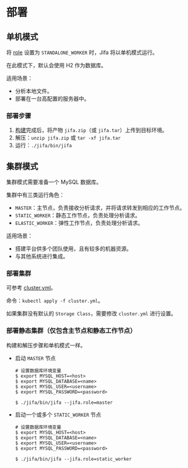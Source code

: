 # 部署

## 单机模式

将 [role](./configuration#role) 设置为 `STANDALONE_WORKER` 时，Jifa 将以单机模式运行。

在此模式下，默认会使用 H2 作为数据库。

适用场景：

- 分析本地文件。
- 部署在一台高配置的服务器中。

### 部署步骤

1. [构建](./getting-started#构建)完成后，将产物 `jifa.zip`（或 `jifa.tar`）上传到目标环境。
2. 解压：`unzip jifa.zip` 或 `tar -xf jifa.tar`
3. 运行：`./jifa/bin/jifa`

## 集群模式

集群模式需要准备一个 MySQL 数据库。

集群中有三类运行角色：

- `MASTER`：主节点，负责接收分析请求，并将请求转发到相应的工作节点。
- `STATIC_WORKER`：静态工作节点，负责处理分析请求。
- `ELASTIC_WORKER`：弹性工作节点，负责处理分析请求。

适用场景：

- 搭建平台供多个团队使用，且有较多的机器资源。
- 与其他系统进行集成。

### 部署集群

可参考 [cluster.yml](https://github.com/eclipse/jifa/blob/main/cluster.yml)。

命令：`kubectl apply -f cluster.yml`。

如果集群没有默认的 `Storage Class`，需要修改 `cluster.yml` 进行设置。

### 部署静态集群（仅包含主节点和静态工作节点）

构建和解压步骤和单机模式一样。

- 启动 `MASTER` 节点

  ```shell
  # 设置数据库环境变量
  $ export MYSQL_HOST=<host>
  $ export MYSQL_DATABASE=<name>
  $ export MYSQL_USER=<username>
  $ export MYSQL_PASSWORD=<password>

  $ ./jifa/bin/jifa --jifa.role=master
  ```

- 启动一个或多个 `STATIC_WORKER` 节点

  ```shell
  # 设置数据库环境变量
  $ export MYSQL_HOST=<host>
  $ export MYSQL_DATABASE=<name>
  $ export MYSQL_USER=<username>
  $ export MYSQL_PASSWORD=<password>

  $ ./jifa/bin/jifa --jifa.role=static_worker
  ```
